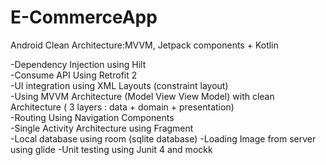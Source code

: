 # E-CommerceApp
Android Clean Architecture:MVVM, Jetpack components + Kotlin

-Dependency Injection using Hilt <br />
-Consume API Using Retrofit 2 <br />
-UI integration using XML Layouts (constraint layout)<br />
-Using MVVM Architecture (Model View View Model) with clean Architecture ( 3 layers : data + domain + presentation) <br />
-Routing Using Navigation Components <br />
-Single Activity Architecture using Fragment <br />
-Local database using room (sqlite database)
-Loading Image from server using glide
-Unit testing using Junit 4 and mockk

